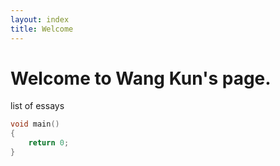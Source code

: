 ```yaml
---
layout: index
title: Welcome
---
```

# Welcome to Wang Kun's page.

list of essays

```c
void main()
{
    return 0;
}
```

